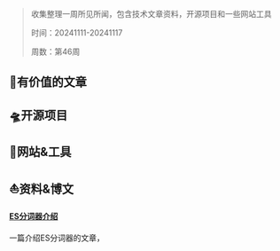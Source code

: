 >收集整理一周所见所闻，包含技术文章资料，开源项目和一些网站工具
>
>时间：20241111-20241117
>
>周数：第46周

## 📜有价值的文章

## 🛸开源项目

## 🚀网站&工具

## ⛵资料&博文

#### [ES分词器介绍](https://www.cnblogs.com/wupeixuan/p/12444528.html)

一篇介绍ES分词器的文章，